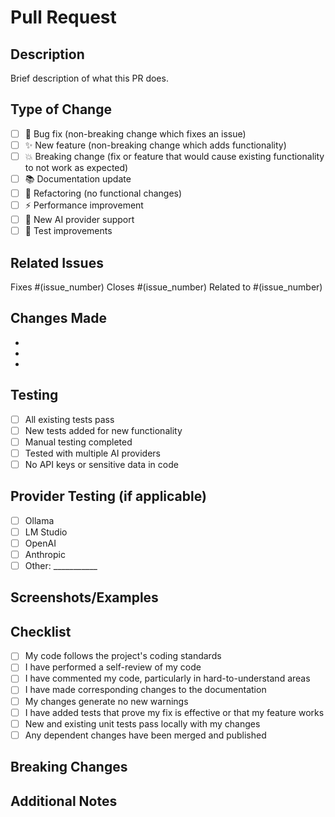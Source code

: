 # Pull Request

## Description
Brief description of what this PR does.

## Type of Change
- [ ] 🐛 Bug fix (non-breaking change which fixes an issue)
- [ ] ✨ New feature (non-breaking change which adds functionality)
- [ ] 💥 Breaking change (fix or feature that would cause existing functionality to not work as expected)
- [ ] 📚 Documentation update
- [ ] 🔧 Refactoring (no functional changes)
- [ ] ⚡ Performance improvement
- [ ] 🤖 New AI provider support
- [ ] 🧪 Test improvements

## Related Issues
Fixes #(issue_number)
Closes #(issue_number)
Related to #(issue_number)

## Changes Made
-
-
-

## Testing
- [ ] All existing tests pass
- [ ] New tests added for new functionality
- [ ] Manual testing completed
- [ ] Tested with multiple AI providers
- [ ] No API keys or sensitive data in code

## Provider Testing (if applicable)
- [ ] Ollama
- [ ] LM Studio
- [ ] OpenAI
- [ ] Anthropic
- [ ] Other: ___________

## Screenshots/Examples
<!-- Add screenshots or examples if applicable -->

## Checklist
- [ ] My code follows the project's coding standards
- [ ] I have performed a self-review of my code
- [ ] I have commented my code, particularly in hard-to-understand areas
- [ ] I have made corresponding changes to the documentation
- [ ] My changes generate no new warnings
- [ ] I have added tests that prove my fix is effective or that my feature works
- [ ] New and existing unit tests pass locally with my changes
- [ ] Any dependent changes have been merged and published

## Breaking Changes
<!-- If this is a breaking change, describe what users need to do to upgrade -->

## Additional Notes
<!-- Any additional information that reviewers should know -->
